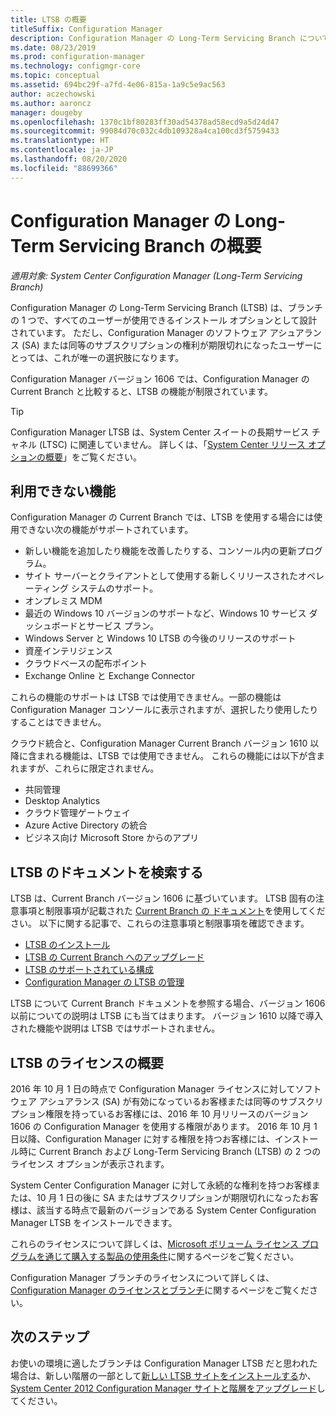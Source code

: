 ```yaml
---
title: LTSB の概要
titleSuffix: Configuration Manager
description: Configuration Manager の Long-Term Servicing Branch について説明します。
ms.date: 08/23/2019
ms.prod: configuration-manager
ms.technology: configmgr-core
ms.topic: conceptual
ms.assetid: 694bc29f-a7fd-4e06-815a-1a9c5e9ac563
author: aczechowski
ms.author: aaroncz
manager: dougeby
ms.openlocfilehash: 1370c1bf80283ff30ad54378ad58ecd9a5d24d47
ms.sourcegitcommit: 99084d70c032c4db109328a4ca100cd3f5759433
ms.translationtype: HT
ms.contentlocale: ja-JP
ms.lasthandoff: 08/20/2020
ms.locfileid: "88699366"
---
```

# <a name="introduction-to-the-long-term-servicing-branch-of-configuration-manager"></a>Configuration Manager の Long-Term Servicing Branch の概要

*適用対象: System Center Configuration Manager (Long-Term Servicing Branch)*

Configuration Manager の Long-Term Servicing Branch (LTSB) は、ブランチの 1 つで、すべてのユーザーが使用できるインストール オプションとして設計されています。 ただし、Configuration Manager のソフトウェア アシュアランス (SA) または同等のサブスクリプションの権利が期限切れになったユーザーにとっては、これが唯一の選択肢になります。

Configuration Manager バージョン 1606 では、Configuration Manager の Current Branch と比較すると、LTSB の機能が制限されています。

> [!TIP]   
> Configuration Manager LTSB は、System Center スイートの長期サービス チャネル (LTSC) に関連していません。 詳しくは、「[System Center リリース オプションの概要](/system-center/ltsc-and-sac-overview)」をご覧ください。

## <a name="features-that-arent-available"></a>利用できない機能

Configuration Manager の Current Branch では、LTSB を使用する場合には使用できない次の機能がサポートされています。

- 新しい機能を追加したり機能を改善したりする、コンソール内の更新プログラム。
- サイト サーバーとクライアントとして使用する新しくリリースされたオペレーティング システムのサポート。
- オンプレミス MDM
- 最近の Windows 10 バージョンのサポートなど、Windows 10 サービス ダッシュボードとサービス プラン。  
- Windows Server と Windows 10 LTSB の今後のリリースのサポート
- 資産インテリジェンス
- クラウドベースの配布ポイント
- Exchange Online と Exchange Connector    

これらの機能のサポートは LTSB では使用できません。一部の機能は Configuration Manager コンソールに表示されますが、選択したり使用したりすることはできません。

クラウド統合と、Configuration Manager Current Branch バージョン 1610 以降に含まれる機能は、LTSB では使用できません。 これらの機能には以下が含まれますが、これらに限定されません。<!--SCCMDocs#1823-->

- 共同管理
- Desktop Analytics
- クラウド管理ゲートウェイ
- Azure Active Directory の統合
- ビジネス向け Microsoft Store からのアプリ

## <a name="find-ltsb-documentation"></a>LTSB のドキュメントを検索する

LTSB は、Current Branch バージョン 1606 に基づいています。 LTSB 固有の注意事項と制限事項が記載された [Current Branch の ドキュメント](../../index.yml)を使用してください。 以下に関する記事で、これらの注意事項と制限事項を確認できます。

- [LTSB のインストール](install-the-ltsb.md)
- [LTSB の Current Branch へのアップグレード](convert-to-current-branch.md)
- [LTSB のサポートされている構成](supported-configurations-for-ltsb.md)
- [Configuration Manager の LTSB の管理](manage-the-ltsb.md)

LTSB について Current Branch ドキュメントを参照する場合、バージョン 1606 以前についての説明は LTSB にも当てはまります。 バージョン 1610 以降で導入された機能や説明は LTSB ではサポートされません。

## <a name="licensing-overview-for-the-ltsb"></a>LTSB のライセンスの概要   

2016 年 10 月 1 日の時点で Configuration Manager ライセンスに対してソフトウェア アシュアランス (SA) が有効になっているお客様または同等のサブスクリプション権限を持っているお客様には、2016 年 10 月リリースのバージョン 1606 の Configuration Manager を使用する権限があります。 2016 年 10 月 1 日以降、Configuration Manager に対する権限を持つお客様には、インストール時に Current Branch および Long-Term Servicing Branch (LTSB) の 2 つのライセンス オプションが表示されます。

System Center Configuration Manager に対して永続的な権利を持つお客様または、10 月 1 日の後に SA またはサブスクリプションが期限切れになったお客様は、該当する時点で最新のバージョンである System Center Configuration Manager LTSB をインストールできます。

これらのライセンスについて詳しくは、[Microsoft ボリューム ライセンス プログラムを通じて購入する製品の使用条件](https://www.microsoftvolumelicensing.com/DocumentSearch.aspx?mode=1)に関するページをご覧ください。

Configuration Manager ブランチのライセンスについて詳しくは、[Configuration Manager のライセンスとブランチ](learn-more-editions.md)に関するページをご覧ください。

## <a name="next-steps"></a>次のステップ

お使いの環境に適したブランチは Configuration Manager LTSB だと思われた場合は、新しい階層の一部として[新しい LTSB サイトをインストールする](install-the-ltsb.md#install-a-new-site)か、[System Center 2012 Configuration Manager サイトと階層をアップグレード](install-the-ltsb.md#upgrade-from-system-center-2012-configuration-manager)してください。